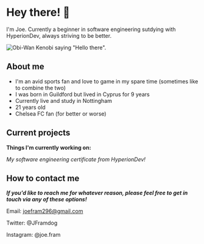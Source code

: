 # Hey there! 👋
I'm Joe. Currently a beginner in software engineering sutdying with HyperionDev, always striving to be better.

![Obi-Wan Kenobi saying "Hello there".](https://external-preview.redd.it/Y83mJkx7js__wYUkI56EXa6JA5TECWZZ4qWzlqecUBw.jpg?auto=webp&s=f1e4b4b2c55e3433480dce4387451acf89a541bd)

## About me
- I'm an avid sports fan and love to game in my spare time (sometimes like to combine the two)
- I was born in Guildford but lived in Cyprus for 9 years
- Currently live and study in Nottingham
- 21 years old
- Chelsea FC fan (for better or worse)

## Current projects
**Things I'm currently working on:**

*My software engineering certificate from HyperionDev!*

## How to contact me
***If you'd like to reach me for whatever reason, please feel free to get in touch via any of these options!***

Email: joefram296@gmail.com

Twitter: @JFramdog

Instagram: @joe.fram

<!--
**joefram/joefram** is a ✨ _special_ ✨ repository because its `README.md` (this file) appears on your GitHub profile.

Here are some ideas to get you started:

- 🔭 I’m currently working on ...
- 🌱 I’m currently learning ...
- 👯 I’m looking to collaborate on ...
- 🤔 I’m looking for help with ...
- 💬 Ask me about ...
- 📫 How to reach me: ...
- 😄 Pronouns: ...
- ⚡ Fun fact: ...
-->
